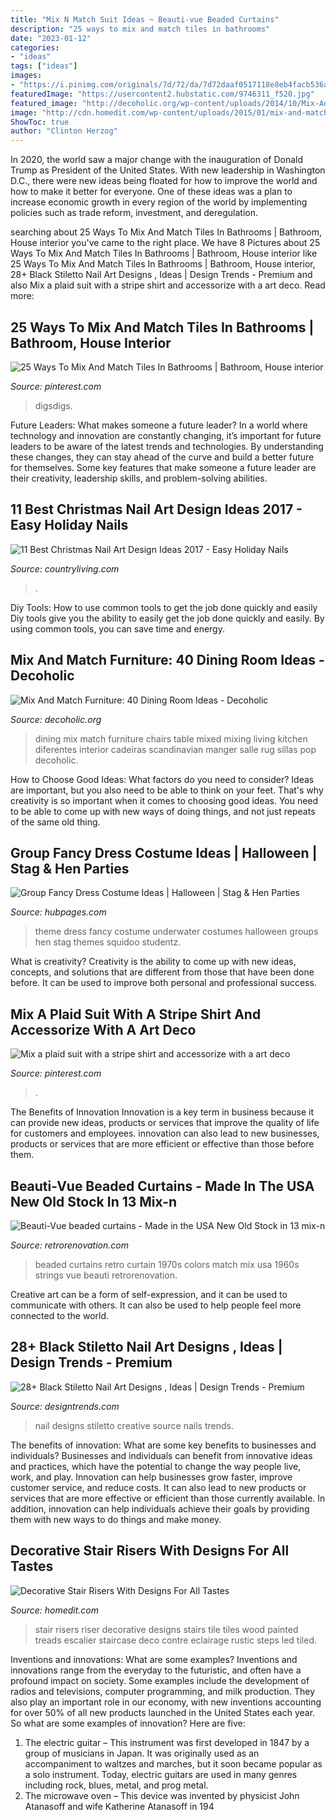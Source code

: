 ```yaml
---
title: "Mix N Match Suit Ideas ~ Beauti-vue Beaded Curtains"
description: "25 ways to mix and match tiles in bathrooms"
date: "2023-01-12"
categories:
- "ideas"
tags: ["ideas"]
images:
- "https://i.pinimg.com/originals/7d/72/da/7d72daaf0517118e8eb4facb536a7ada.jpg"
featuredImage: "https://usercontent2.hubstatic.com/9746311_f520.jpg"
featured_image: "http://decoholic.org/wp-content/uploads/2014/10/Mix-And-Match-Furniture-Dining-Room-Ideas-32.jpg"
image: "http://cdn.homedit.com/wp-content/uploads/2015/01/mix-and-match-tiles-for-stair-riser.jpg"
ShowToc: true
author: "Clinton Herzog"
---
```



In 2020, the world saw a major change with the inauguration of Donald Trump as President of the United States. With new leadership in Washington D.C., there were new ideas being floated for how to improve the world and how to make it better for everyone. One of these ideas was a plan to increase economic growth in every region of the world by implementing policies such as trade reform, investment, and deregulation.

	

		
searching about 25 Ways To Mix And Match Tiles In Bathrooms | Bathroom, House interior you've came to the right place. We have 8 Pictures about 25 Ways To Mix And Match Tiles In Bathrooms | Bathroom, House interior like 25 Ways To Mix And Match Tiles In Bathrooms | Bathroom, House interior, 28+ Black Stiletto Nail Art Designs , Ideas | Design Trends - Premium and also Mix a plaid suit with a stripe shirt and accessorize with a art deco. Read more:
		
    
## 25 Ways To Mix And Match Tiles In Bathrooms | Bathroom, House Interior

<img loading=lazy src="https://i.pinimg.com/originals/7d/72/da/7d72daaf0517118e8eb4facb536a7ada.jpg" onerror="this.onerror=null;this.src='https://tse1.mm.bing.net/th?id=OIP.YpQQvKmg1K9a9td2j1ncVAHaLG&amp;pid=15.1';" alt="25 Ways To Mix And Match Tiles In Bathrooms | Bathroom, House interior">

_Source: pinterest.com_

>digsdigs. 

	

Future Leaders: What makes someone a future leader?
In a world where technology and innovation are constantly changing, it’s important for future leaders to be aware of the latest trends and technologies. By understanding these changes, they can stay ahead of the curve and build a better future for themselves. Some key features that make someone a future leader are their creativity, leadership skills, and problem-solving abilities.

    
## 11 Best Christmas Nail Art Design Ideas 2017 - Easy Holiday Nails

<img loading=lazy src="https://hips.hearstapps.com/clv.h-cdn.co/assets/17/49/1600x2404/gallery-1512504830-picture-1063.jpg?resize=768:*" onerror="this.onerror=null;this.src='https://tse2.mm.bing.net/th?id=OIP.YRFsDtwXs2AkoWZHwV6YNAHaLI&amp;pid=15.1';" alt="11 Best Christmas Nail Art Design Ideas 2017 - Easy Holiday Nails">

_Source: countryliving.com_

>. 

	

Diy Tools: How to use common tools to get the job done quickly and easily
Diy tools give you the ability to easily get the job done quickly and easily. By using common tools, you can save time and energy.

    
## Mix And Match Furniture: 40 Dining Room Ideas - Decoholic

<img loading=lazy src="http://decoholic.org/wp-content/uploads/2014/10/Mix-And-Match-Furniture-Dining-Room-Ideas-32.jpg" onerror="this.onerror=null;this.src='https://tse1.mm.bing.net/th?id=OIP.u3Ywc2-kvUbAWQs-AYkedwHaKW&amp;pid=15.1';" alt="Mix And Match Furniture: 40 Dining Room Ideas - Decoholic">

_Source: decoholic.org_

>dining mix match furniture chairs table mixed mixing living kitchen diferentes interior cadeiras scandinavian manger salle rug sillas pop decoholic. 

	

How to Choose Good Ideas: What factors do you need to consider?
Ideas are important, but you also need to be able to think on your feet. That's why creativity is so important when it comes to choosing good ideas. You need to be able to come up with new ways of doing things, and not just repeats of the same old thing.

    
## Group Fancy Dress Costume Ideas | Halloween | Stag &amp; Hen Parties

<img loading=lazy src="https://usercontent2.hubstatic.com/9746311_f520.jpg" onerror="this.onerror=null;this.src='https://tse4.mm.bing.net/th?id=OIP.PN6D52YW-KOOZr2HfRnwBwHaFj&amp;pid=15.1';" alt="Group Fancy Dress Costume Ideas | Halloween | Stag &amp; Hen Parties">

_Source: hubpages.com_

>theme dress fancy costume underwater costumes halloween groups hen stag themes squidoo studentz. 

	

What is creativity?
Creativity is the ability to come up with new ideas, concepts, and solutions that are different from those that have been done before. It can be used to improve both personal and professional success.

    
## Mix A Plaid Suit With A Stripe Shirt And Accessorize With A Art Deco

<img loading=lazy src="https://i.pinimg.com/736x/f7/c7/90/f7c790896cc25081c4748ad7f7055b2f--blue-striped-shirts-stripe-shirts.jpg" onerror="this.onerror=null;this.src='https://tse3.mm.bing.net/th?id=OIP.o-zRr-t2KlAIa6RymTYzDwHaJj&amp;pid=15.1';" alt="Mix a plaid suit with a stripe shirt and accessorize with a art deco">

_Source: pinterest.com_

>. 

	

The Benefits of Innovation
Innovation is a key term in business because it can provide new ideas, products or services that improve the quality of life for customers and employees. innovation can also lead to new businesses, products or services that are more efficient or effective than those before them.

    
## Beauti-Vue Beaded Curtains - Made In The USA New Old Stock In 13 Mix-n

<img loading=lazy src="https://retrorenovation.com/wp-content/uploads/2015/08/vintage-beaded-curtain-retro.jpg" onerror="this.onerror=null;this.src='https://tse3.mm.bing.net/th?id=OIP.P1ocZT79SUOJfCSQFgvKmQHaMw&amp;pid=15.1';" alt="Beauti-Vue beaded curtains - Made in the USA New Old Stock in 13 mix-n">

_Source: retrorenovation.com_

>beaded curtains retro curtain 1970s colors match mix usa 1960s strings vue beauti retrorenovation. 

	

Creative art can be a form of self-expression, and it can be used to communicate with others. It can also be used to help people feel more connected to the world.

    
## 28+ Black Stiletto Nail Art Designs , Ideas | Design Trends - Premium

<img loading=lazy src="https://images.designtrends.com/wp-content/uploads/2016/01/30132542/Creative-Black-Nail-Design.jpg" onerror="this.onerror=null;this.src='https://tse2.mm.bing.net/th?id=OIP.Wd_aIwvtVPL4ADPeqpwf2wHaHa&amp;pid=15.1';" alt="28+ Black Stiletto Nail Art Designs , Ideas | Design Trends - Premium">

_Source: designtrends.com_

>nail designs stiletto creative source nails trends. 

	

The benefits of innovation: What are some key benefits to businesses and individuals?
Businesses and individuals can benefit from innovative ideas and practices, which have the potential to change the way people live, work, and play. Innovation can help businesses grow faster, improve customer service, and reduce costs. It can also lead to new products or services that are more effective or efficient than those currently available. In addition, innovation can help individuals achieve their goals by providing them with new ways to do things and make money.

    
## Decorative Stair Risers With Designs For All Tastes

<img loading=lazy src="http://cdn.homedit.com/wp-content/uploads/2015/01/mix-and-match-tiles-for-stair-riser.jpg" onerror="this.onerror=null;this.src='https://tse1.mm.bing.net/th?id=OIP.9r2n-qkZPTXV8ogr-CkhHgHaLH&amp;pid=15.1';" alt="Decorative Stair Risers With Designs For All Tastes">

_Source: homedit.com_

>stair risers riser decorative designs stairs tile tiles wood painted treads escalier staircase deco contre eclairage rustic steps led tiled. 

	

Inventions and innovations: What are some examples?
Inventions and innovations range from the everyday to the futuristic, and often have a profound impact on society. Some examples include the development of radios and televisions, computer programming, and milk production. They also play an important role in our economy, with new inventions accounting for over 50% of all new products launched in the United States each year. So what are some examples of innovation? Here are five: 
1) The electric guitar – This instrument was first developed in 1847 by a group of musicians in Japan. It was originally used as an accompaniment to waltzes and marches, but it soon became popular as a solo instrument. Today, electric guitars are used in many genres including rock, blues, metal, and prog metal. 
2) The microwave oven – This device was invented by physicist John Atanasoff and wife Katherine Atanasoff in 194
